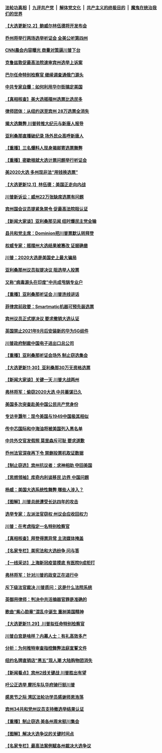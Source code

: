 ####  [法轮功真相](../../../../basic/blob/master/README.md?t=12022131) &nbsp;|&nbsp; [九评共产党](../../../../9ping.md/blob/master/README.md?t=12022131) &nbsp;|&nbsp; [解体党文化](../../../../jtdwh.md/blob/master/README.md?t=12022131)  &nbsp;|&nbsp; [共产主义的终极目的](../../../../gczydzjmd.md/blob/master/README.md?t=12022131) &nbsp;|&nbsp; [魔鬼在统治我们的世界](../../../../mgztzwmdsj.md/blob/master/README.md?t=12022131) 

#### [【大选更新12.2】鲍威尔林伍德将开发布会](../pages/nf4514/n12590387.md?t=12022131) 

#### [乔州将举行两场选举听证会 全美公听第四州](../pages/nf4514/n12590155.md?t=12022131) 

#### [CNN晨会内容曝光 商量对策逼川普下台](../pages/nf4514/n12589297.md?t=12022131) 

#### [克鲁兹敦促最高法院速审宾州选举上诉案](../pages/nf4514/n12589435.md?t=12022131) 

#### [巴尔任命特别检察官 继续调查通俄门源头](../pages/nf4514/n12589294.md?t=12022131) 

#### [中共专家自爆：如何利用华尔街搞定美国](../pages/nf4514/n12589245.md?t=12022131) 

#### [【真相核查】美大选摇摆州选票比选民多](../pages/nf4514/n12588822.md?t=12022131) 

#### [律师团体：从纽约送至宾州 28万选票全消失](../pages/nf4514/n12589061.md?t=12022131) 

#### [揭大选舞弊 川普转推大纪元与新唐人报导](../pages/nf4514/n12588833.md?t=12022131) 

#### [亚利桑那直播破纪录 场外民众高呼新唐人](../pages/nf4514/n12588617.md?t=12022131) 

#### [【重播】三名爆料人现身揭邮寄选票舞弊](../pages/nf4514/n12588529.md?t=12022131) 

#### [【重播】密歇根就大选计票问题举行听证会](../pages/nf4514/n12585720.md?t=12022131) 

#### [美2020大选 多州现非法“用钱换选票”](../pages/nf4514/n12588629.md?t=12022131) 

#### [【大选更新12.1】林伍德：美国正走向内战](../pages/nf4514/n12587667.md?t=12022131) 

#### [川普新诉讼：威州22万张缺席选票有问题](../pages/nf4514/n12588484.md?t=12022131) 

#### [宾州国会议员提紧急禁令 促最高法院阻认证](../pages/nf4514/n12588252.md?t=12022131) 

#### [【新闻大家谈】亚利桑那见闻 纽时爆民主党全输](../pages/nf4514/n12588232.md?t=12022131) 

#### [县共和党主席：Dominion把川普票默认转拜登](../pages/nf4514/n12587998.md?t=12022131) 

#### [权威专家：摇摆州大选结果被篡改 证据确凿](../pages/nf4514/n12587174.md?t=12022131) 

#### [川普：2020大选是美国史上最大骗局](../pages/nf4514/n12587039.md?t=12022131) 

#### [亚利桑那州议员拟提决议 阻选举人投票](../pages/nf4514/n12586948.md?t=12022131) 

#### [又称“病毒源头在印度”中共成甩锅专业户](../pages/nf4514/n12586371.md?t=12022131) 

#### [【重播】亚利桑那听证会 川普连线讲话](../pages/nf4514/n12582063.md?t=12022131) 

#### [菲律宾前政要：Smartmatic机器可预先装选票](../pages/nf4514/n12586473.md?t=12022131) 

#### [宾州议员正式提决议 要求撤销大选认证](../pages/nf4514/n12586484.md?t=12022131) 

#### [英国禁止2021年9月后安装新的华为5G组件](../pages/nf4514/n12586298.md?t=12022131) 

#### [川普政府制裁中国电子进出口总公司](../pages/nf4514/n12586126.md?t=12022131) 

#### [【重播】亚利桑那听证会场外 制止窃选集会](../pages/nf4514/n12585864.md?t=12022131) 

#### [【大选更新11·30】亚利桑那30万无资格选票](../pages/nf4514/n12585111.md?t=12022131) 

#### [【新闻大家谈】关键一天 川普大战两州](../pages/nf4514/n12585653.md?t=12022131) 

#### [弗林将军：偷窃2020大选 中共蓄谋已久](../pages/nf4514/n12585624.md?t=12022131) 

#### [美国多次突查赴美中国公民共产党身份](../pages/nf4514/n12584438.md?t=12022131) 

#### [专访辛灏年：现今美国与1949中国极其相似](../pages/nf4514/n12585251.md?t=12022131) 

#### [传中芯国际和中海油将被美国列入黑名单](../pages/nf4514/n12585003.md?t=12022131) 

#### [中共外交官发假照 莫里森斥可耻 要求道歉](../pages/nf4514/n12584867.md?t=12022131) 

#### [乔州法官深夜再下令 禁删投票机取证数据](../pages/nf4514/n12584935.md?t=12022131) 

#### [【制止窃选】宾州抗议者：求神相助 夺回美国](../pages/nf4514/n12584186.md?t=12022131) 

#### [【思想领袖】库奇内利谈移民 边界 中国问题](../pages/nf4514/n12503274.md?t=12022131) 

#### [杨威：美国大选系统性舞弊 哪些人涉入？](../pages/nf4514/n12583619.md?t=12022131) 

#### [【图解】川普总统遭受长达四年的攻击](../pages/nf4514/n12584029.md?t=12022131) 

#### [选举专家：左派法官窃权 州议会应收回权力](../pages/nf4514/n12582679.md?t=12022131) 

#### [川普：在考虑指定一名特别检察官](../pages/nf4514/n12583789.md?t=12022131) 

#### [【真相核查】拜登得票异常 主流媒体掩盖](../pages/nf4514/n12582766.md?t=12022131) 

#### [【名家专栏】美宪法和大选纷争 问与答](../pages/nf4514/n12583251.md?t=12022131) 

#### [【一线采访】上海新冠疫苗摸底 有医院9成拒打](../pages/nf4514/n12583504.md?t=12022131) 

#### [弗林将军：针对川普的政变正在进行中](../pages/nf4514/n12583562.md?t=12022131) 

#### [斥下级法官裁决 川普质问：这是什么法院系统](../pages/nf4514/n12583520.md?t=12022131) 

#### [英御用律师：判决中共活摘器官罪是准确的](../pages/nf4514/n12580740.md?t=12022131) 

#### [歌曲“紫心勋章”混乱中诞生 重树美国精神](../pages/nf4514/n12583199.md?t=12022131) 

#### [【大选更新11.29】川普拟任命特别检察官](../pages/nf4514/n12582938.md?t=12022131) 

#### [川普白宫是啥样？内幕人士：有礼高效多产](../pages/nf4514/n12572588.md?t=12022131) 

#### [分析：为何推特审查指控舞弊法庭宣誓文件](../pages/nf4514/n12559311.md?t=12022131) 

#### [纽约名牌直销店“黑五”现人潮 大陆购物团消失](../pages/nf4514/n12581230.md?t=12022131) 

#### [【新闻看点】宾州2线关键战 川普胜出有望](../pages/nf4514/n12582264.md?t=12022131) 

#### [吁公正选举 摩托车队华府骑行挺川普](../pages/nf4514/n12580600.md?t=12022131) 

#### [感恩节之际 湾区法轮功学员感谢师恩浩荡](../pages/nf4514/n12573464.md?t=12022131) 

#### [宾州34共和党州议员支持撤选举结果认证](../pages/nf4514/n12582050.md?t=12022131) 

#### [【重播】制止窃选 美各州周末挺川集会](../pages/nf4514/n12577815.md?t=12022131) 

#### [【图解】解决大选争议的关键时间点](../pages/nf4514/n12581950.md?t=12022131) 

#### [【名家专栏】最高法案例赋各州裁决大选争议](../pages/nf4514/n12581647.md?t=12022131) 

